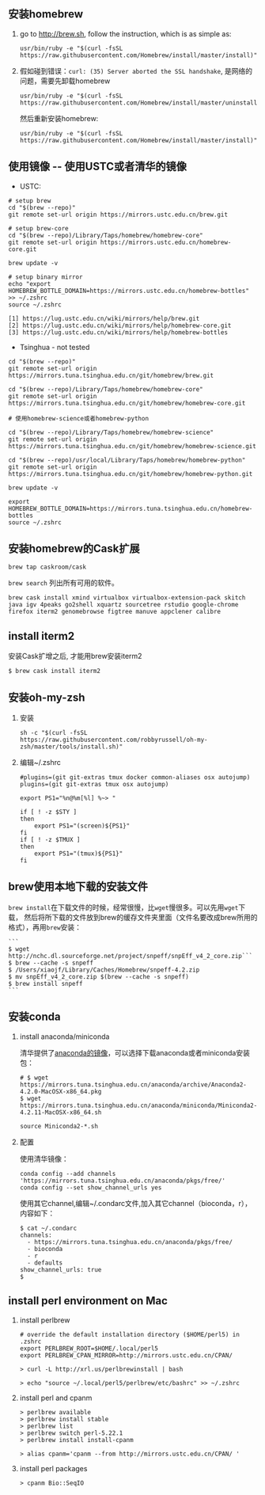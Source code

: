 
## 安装homebrew 

1. go to http://brew.sh, follow the instruction, which is as simple as:

	```
	usr/bin/ruby -e "$(curl -fsSL https://raw.githubusercontent.com/Homebrew/install/master/install)"
	```

2. 假如碰到错误：```curl: (35) Server aborted the SSL handshake```, 是网络的问题，需要先卸载homebrew

	```
	usr/bin/ruby -e "$(curl -fsSL https://raw.githubusercontent.com/Homebrew/install/master/uninstall)"
	```

    然后重新安装homebrew:

	```
	usr/bin/ruby -e "$(curl -fsSL https://raw.githubusercontent.com/Homebrew/install/master/install)"
	```

## 使用镜像 -- 使用USTC或者清华的镜像

* USTC:

```
# setup brew
cd "$(brew --repo)"
git remote set-url origin https://mirrors.ustc.edu.cn/brew.git

# setup brew-core
cd "$(brew --repo)/Library/Taps/homebrew/homebrew-core"
git remote set-url origin https://mirrors.ustc.edu.cn/homebrew-core.git

brew update -v 

# setup binary mirror
echo "export HOMEBREW_BOTTLE_DOMAIN=https://mirrors.ustc.edu.cn/homebrew-bottles" >> ~/.zshrc
source ~/.zshrc

[1] https://lug.ustc.edu.cn/wiki/mirrors/help/brew.git
[2] https://lug.ustc.edu.cn/wiki/mirrors/help/homebrew-core.git
[3] https://lug.ustc.edu.cn/wiki/mirrors/help/homebrew-bottles
```

* Tsinghua - not tested

```
cd "$(brew --repo)"
git remote set-url origin https://mirrors.tuna.tsinghua.edu.cn/git/homebrew/brew.git

cd "$(brew --repo)/Library/Taps/homebrew/homebrew-core"
git remote set-url origin https://mirrors.tuna.tsinghua.edu.cn/git/homebrew/homebrew-core.git

# 使用homebrew-science或者homebrew-python

cd "$(brew --repo)/Library/Taps/homebrew/homebrew-science"
git remote set-url origin https://mirrors.tuna.tsinghua.edu.cn/git/homebrew/homebrew-science.git

cd "$(brew --repo)/usr/local/Library/Taps/homebrew/homebrew-python"
git remote set-url origin https://mirrors.tuna.tsinghua.edu.cn/git/homebrew/homebrew-python.git

brew update -v

export HOMEBREW_BOTTLE_DOMAIN=https://mirrors.tuna.tsinghua.edu.cn/homebrew-bottles
source ~/.zshrc
```

## 安装homebrew的Cask扩展

```brew tap caskroom/cask```

`brew search` 列出所有可用的软件。

```brew cask install xmind virtualbox virtualbox-extension-pack skitch java igv 4peaks go2shell xquartz sourcetree rstudio google-chrome firefox iterm2 genomebrowse figtree manuve appclener calibre```

## install iterm2

安装Cask扩增之后, 才能用brew安装iterm2

```$ brew cask install iterm2```

## 安装oh-my-zsh

1. 安装

	```sh -c "$(curl -fsSL https://raw.githubusercontent.com/robbyrussell/oh-my-zsh/master/tools/install.sh)"```

2. 编辑~/.zshrc

	```
	#plugins=(git git-extras tmux docker common-aliases osx autojump)
	plugins=(git git-extras tmux osx autojump)
	```
	
	```
	export PS1="%n@%m[%l] %~> "
	
	if [ ! -z $STY ]
	then
	    export PS1="(screen)${PS1}"
	fi
	if [ ! -z $TMUX ]
	then
	    export PS1="(tmux)${PS1}"
	fi
	```

## brew使用本地下载的安装文件

   `brew install`在下载文件的时候，经常很慢，比`wget`慢很多。可以先用`wget`下载， 然后将所下载的文件放到brew的缓存文件夹里面（文件名要改成brew所用的格式），再用`brew`安装：

    ```
    $ wget http://nchc.dl.sourceforge.net/project/snpeff/snpEff_v4_2_core.zip```
    $ brew --cache -s snpeff
    $ /Users/xiaojf/Library/Caches/Homebrew/snpeff-4.2.zip
    $ mv snpEff_v4_2_core.zip $(brew --cache -s snpeff)
    $ brew install snpeff
    ```

## 安装conda

1. install anaconda/miniconda

    清华提供了[anaconda的镜像](https://mirrors.tuna.tsinghua.edu.cn/help/anaconda/)，可以选择下载anaconda或者miniconda安装包：

    ```
    # $ wget https://mirrors.tuna.tsinghua.edu.cn/anaconda/archive/Anaconda2-4.2.0-MacOSX-x86_64.pkg
    $ wget https://mirrors.tuna.tsinghua.edu.cn/anaconda/miniconda/Miniconda2-4.2.11-MacOSX-x86_64.sh

    source Miniconda2-*.sh
    ```

2. 配置

    使用清华镜像：
    ```
    conda config --add channels 'https://mirrors.tuna.tsinghua.edu.cn/anaconda/pkgs/free/'
    conda config --set show_channel_urls yes
    ```

    使用其它channel,编辑~/.condarc文件,加入其它channel（bioconda，r），内容如下：

    ``` 
    $ cat ~/.condarc
    channels:
      - https://mirrors.tuna.tsinghua.edu.cn/anaconda/pkgs/free/
      - bioconda
      - r
      - defaults
    show_channel_urls: true
    $ 
    ```

## install perl environment on Mac

1. install perlbrew

    ```
    # override the default installation directory ($HOME/perl5) in .zshrc
    export PERLBREW_ROOT=$HOME/.local/perl5
    export PERLBREW_CPAN_MIRROR=http://mirrors.ustc.edu.cn/CPAN/
    
    > curl -L http://xrl.us/perlbrewinstall | bash
    
    > echo "source ~/.local/perl5/perlbrew/etc/bashrc" >> ~/.zshrc
    ```

2. install perl and cpanm

    ```
    > perlbrew available
    > perlbrew install stable
    > perlbrew list
    > perlbrew switch perl-5.22.1
    > perlbrew install install-cpanm
    
    > alias cpanm='cpanm --from http://mirrors.ustc.edu.cn/CPAN/ '
    ```

3. install perl packages

    ```
    > cpanm Bio::SeqIO
    ```
